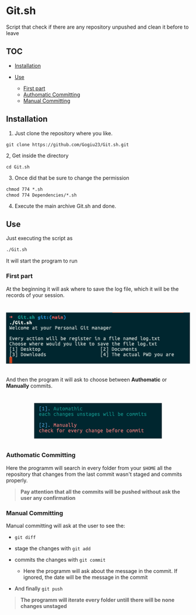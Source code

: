 # Git.sh
Script that check if there are any repository unpushed and clean it before to leave

## TOC

- [Installation](#Installation)
- [Use](#Use)
    
    - [First part](#First-part)
    - [Authomatic Committing](#Authomatic-Committing)
    - [Manual Committing](#Manual-Committing)


## Installation

1. Just clone the repository where you like.

```
git clone https://github.com/Gogiu23/Git.sh.git
```
2, Get inside the directory
```
cd Git.sh
```
3. Once did that be sure to change the permission
```
chmod 774 *.sh
chmod 774 Dependencies/*.sh
```
4. Execute the main archive Git.sh and done.

## Use
Just executing the script as
```bash
./Git.sh
```
It will start the program to run
### First part
At the beginning it will ask where to save the log file, which it will be the records of your session.


<h1 align="center">
    
![](https://github.com/Gogiu23/Git.sh/blob/main/Images/log.png)

</h1>

And then the program it will ask to choose between **Authomatic** or **Manually** commits.


<h1 align="center">

![](https://github.com/Gogiu23/Git.sh/blob/main/Images/pick.png)

</h1>

### Authomatic Committing
Here the programm will search in every folder from your `$HOME` all the repository that changes from the last commit wasn't staged and commits properly.

> **Pay attention that all the commits will be pushed without ask the user any confirmation** 

### Manual Committing

Manual committing will ask at the user to see the:

- `git diff`
- stage the changes with `git add`
- commits the changes with `git commit`

    - Here the programm will ask about the message in the commit. If ignored, the date will be the message in the
    commit
- And finally `git push`

> **The programm will iterate every folder untill there will be none changes unstaged**

